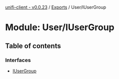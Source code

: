 [unifi-client - v0.0.23](../README.md) / [Exports](../modules.md) / User/IUserGroup

# Module: User/IUserGroup

## Table of contents

### Interfaces

- [IUserGroup](../interfaces/user_iusergroup.iusergroup.md)
